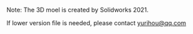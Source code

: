 Note: The 3D moel is created by Solidworks 2021.

If lower version file is needed, please contact yurihou@qq.com 
